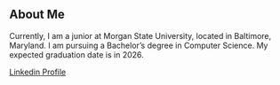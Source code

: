 ## About Me
Currently, I am a junior at Morgan State University, located in Baltimore, Maryland. I am pursuing a Bachelor’s degree in Computer Science. My expected graduation date is in 2026.

[Linkedin Profile](https://www.linkedin.com/in/oluwajomiloju-king-67b884271/)

